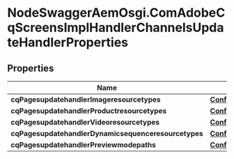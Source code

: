 # NodeSwaggerAemOsgi.ComAdobeCqScreensImplHandlerChannelsUpdateHandlerProperties

## Properties

Name | Type | Description | Notes
------------ | ------------- | ------------- | -------------
**cqPagesupdatehandlerImageresourcetypes** | [**ConfigNodePropertyArray**](ConfigNodePropertyArray.md) |  | [optional] 
**cqPagesupdatehandlerProductresourcetypes** | [**ConfigNodePropertyArray**](ConfigNodePropertyArray.md) |  | [optional] 
**cqPagesupdatehandlerVideoresourcetypes** | [**ConfigNodePropertyArray**](ConfigNodePropertyArray.md) |  | [optional] 
**cqPagesupdatehandlerDynamicsequenceresourcetypes** | [**ConfigNodePropertyArray**](ConfigNodePropertyArray.md) |  | [optional] 
**cqPagesupdatehandlerPreviewmodepaths** | [**ConfigNodePropertyArray**](ConfigNodePropertyArray.md) |  | [optional] 


